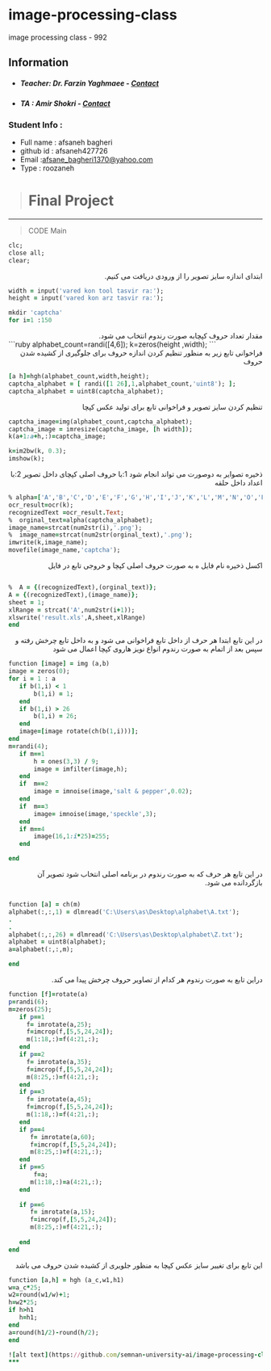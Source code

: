 # image-processing-class
image processing class - 992

## Information
* ##### Teacher: Dr. Farzin Yaghmaee - [Contact](mailto:f_yaghmaee@semnan.ac.ir)
* ##### TA : Amir Shokri - [Contact](mailto:amirshokri@semnan.ac.ir)

### Student Info :
* Full name : afsaneh bagheri
* github id : afsaneh427726
* Email :afsane_bagheri1370@yahoo.com
* Type : roozaneh

> # Final Project
***





>CODE
>Main
```ruby
clc;
close all;
clear;
```
 <div dir="rtl">
ابتدای اندازه سایز تصویر را از ورودی دریافت می کنیم.
 </div>
 
 ```ruby
width = input('vared kon tool tasvir ra:');
height = input('vared kon arz tasvir ra:');

mkdir 'captcha'
for i=1 :150
```
<div dir="rtl">
مقدار تعداد حروف کپچابه صورت رندوم انتخاب می شود. 
 </div>
 ```ruby
 alphabet_count=randi([4,6]);     
k=zeros(height ,width);
```
<div dir="rtl">
فراخوانی تابع زیر به منظور تنظیم کردن اندازه حروف برای جلوگیری از کشیده شدن حروف 
 </div>
 
 ```ruby
[a h]=hgh(alphabet_count,width,height);
captcha_alphabet = [ randi([1 26],1,alphabet_count,'uint8'); ];
captcha_alphabet = uint8(captcha_alphabet);
```
<div dir="rtl">
  تنظیم کردن سایز تصویر و فراخوانی تابع برای تولید عکس کپچا
   </div>
 
 ```ruby
captcha_image=img(alphabet_count,captcha_alphabet);
 captcha_image = imresize(captcha_image, [h width]);
 k(a+1:a+h,:)=captcha_image;

 k=im2bw(k, 0.3);
 imshow(k);
 ```

<div dir="rtl">
  ذخیره تصوایر به دوصورت می تواند انجام شود
  1:با حروف اصلی کپچای داخل تصویر
  2:با اعداد داخل حلقه 
 </div>
 
 ```ruby
% alpha=['A','B','C','D','E','F','G','H','I','J','K','L','M','N','O','P','Q','R','S','T','U','V','W','X','Y','Z'];
ocr_result=ocr(k);
recognizedText =ocr_result.Text;
%  orginal_text=alpha(captcha_alphabet);
 image_name=strcat(num2str(i),'.png');
%  image_name=strcat(num2str(orginal_text),'.png');
imwrite(k,image_name);
movefile(image_name,'captcha');
 ```

<div dir="rtl">
 اکسل ذخیره نام فایل ه به صورت حروف اصلی کپچا و خروجی تابع در فایل  
 </div>
 
 ```ruby

%  A = {(recognizedText),(orginal_text)};
A = {(recognizedText),(image_name)};
sheet = 1;
xlRange = strcat('A',num2str(i+1));
xlswrite('result.xls',A,sheet,xlRange)
end

```
<div dir="rtl">
در این تابع ابتدا هر حرف از داخل تابع فراخوانی می شود و   به داخل تابع چرخش رفته  و سپس  بعد از اتمام به صورت رندوم انواع نویز هاروی کپچا اعمال می شود 
 </div>
 
 ```ruby
function [image] = img (a,b)
 image = zeros(0);
for i = 1 : a
    if b(1,i) < 1
        b(1,i) = 1;
    end
    if b(1,i) > 26
        b(1,i) = 26;
    end    
    image=[image rotate(ch(b(1,i)))];
end
m=randi(4);    
    if m==1
        h = ones(3,3) / 9;
        image = imfilter(image,h);
    end 
    if  m==2
        image = imnoise(image,'salt & pepper',0.02);
    end  
    if  m==3
        image= imnoise(image,'speckle',3);
    end 
    if m==4
        image(16,1:i*25)=255;
    end

end
```
<div dir="rtl">
در این تابع هر حرف که به صورت رندوم در برنامه اصلی انتخاب شود تصویر آن بازگردانده می شود.
</div>
 
 ```ruby

function [a] = ch(m)
alphabet(:,:,1) = dlmread('C:\Users\as\Desktop\alphabet\A.txt');
.
.
alphabet(:,:,26) = dlmread('C:\Users\as\Desktop\alphabet\Z.txt');
alphabet = uint8(alphabet);
a=alphabet(:,:,m);

end
```
<div dir="rtl">
 دراین تابع به صورت رندوم هر کدام از تصاویر حروف چرخش پیدا می کند.
  
</div>
 
 ```ruby
 function [f]=rotate(a)
p=randi(6);
m=zeros(25);
    if p==1
      f= imrotate(a,25);
      f=imcrop(f,[5,5,24,24]);
      m(1:18,:)=f(4:21,:);      
    end
    if p==2
      f= imrotate(a,35);
      f=imcrop(f,[5,5,24,24]);
      m(8:25,:)=f(4:21,:);      
    end
    if p==3
      f= imrotate(a,45);
      f=imcrop(f,[5,5,24,24]);
      m(1:18,:)=f(4:21,:);     
    end
    if p==4 
       f= imrotate(a,60);       
       f=imcrop(f,[5,5,24,24]);
       m(8:25,:)=f(4:21,:);       
    end
    if p==5 
        f=a;       
       m(1:18,:)=a(4:21,:);      
    end
    
    if p==6 
       f= imrotate(a,15);
       f=imcrop(f,[5,5,24,24]);
       m(8:25,:)=f(4:21,:);
       
    end
end
```
<div dir="rtl">
 این تابع برای تغییر سایز عکس کپچا به منظور جلویری از کشیده شدن حروف می باشد
  
</div>
 
 ```ruby
function [a,h] = hgh (a_c,w1,h1)
w=a_c*25;
w2=round(w1/w)+1;
h=w2*25;
if h>h1
    h=h1;
end
 a=round(h1/2)-round(h/2);
end
 
![alt text](https://github.com/semnan-university-ai/image-processing-class/blob/main/excersiecs/afsaneh427726/19/kap19.jpg)
***


